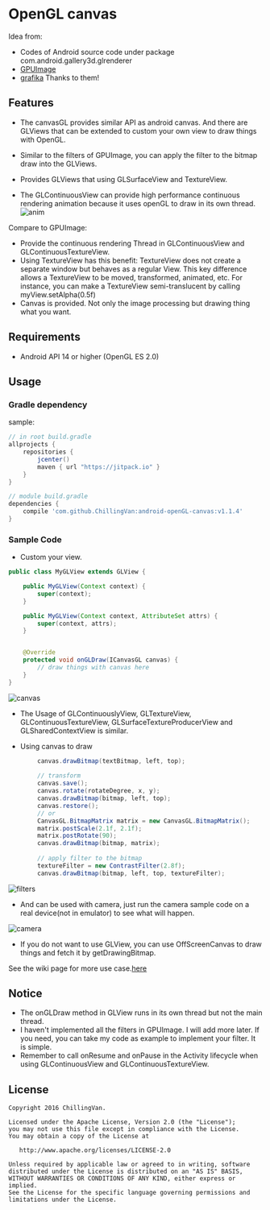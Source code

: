 # OpenGL canvas


Idea from: 
* Codes of Android source code under package com.android.gallery3d.glrenderer
* [GPUImage](https://github.com/CyberAgent/android-gpuimage)
* [grafika](https://github.com/google/grafika)
Thanks to them!

## Features
* The canvasGL provides similar API as android canvas. And there are GLViews that can be extended to custom your own view to draw things with OpenGL.
* Similar to the filters of GPUImage, you can apply the filter to the bitmap draw into the GLViews. 
* Provides GLViews that using GLSurfaceView and TextureView. 

* The GLContinuousView can provide high performance continuous rendering animation because it uses openGL to draw in its own thread.
![anim](https://github.com/ChillingVan/android-openGL-canvas/raw/master/screenshots/anim-activity-example.png)

Compare to GPUImage:
* Provide the continuous rendering Thread in GLContinuousView and GLContinuousTextureView.
* Using TextureView has this benefit:
    TextureView does not create a separate window but behaves as a regular View. This key difference allows a TextureView to be moved, transformed, animated, etc. For instance, you can make a TextureView semi-translucent by calling myView.setAlpha(0.5f)
* Canvas is provided. Not only the image processing but drawing thing what you want.

## Requirements
* Android API 14 or higher (OpenGL ES 2.0)

## Usage

### Gradle dependency

sample:
```groovy
// in root build.gradle
allprojects {
    repositories {
        jcenter()
        maven { url "https://jitpack.io" }
    }
}

// module build.gradle
dependencies {
    compile 'com.github.ChillingVan:android-openGL-canvas:v1.1.4'
}
```

### Sample Code

* Custom your view.
```java
public class MyGLView extends GLView {

    public MyGLView(Context context) {
        super(context);
    }

    public MyGLView(Context context, AttributeSet attrs) {
        super(context, attrs);
    }


    @Override
    protected void onGLDraw(ICanvasGL canvas) {
        // draw things with canvas here
    }
}
```


![canvas](https://github.com/ChillingVan/android-openGL-canvas/raw/master/screenshots/canvas-example-v1.png)

* The Usage of GLContinuouslyView, GLTextureView, GLContinuousTextureView, GLSurfaceTextureProducerView and GLSharedContextView is similar.


* Using canvas to draw
```java
        canvas.drawBitmap(textBitmap, left, top);
        
        // transform
        canvas.save();
        canvas.rotate(rotateDegree, x, y);
        canvas.drawBitmap(bitmap, left, top);
        canvas.restore();
        // or
        CanvasGL.BitmapMatrix matrix = new CanvasGL.BitmapMatrix();
        matrix.postScale(2.1f, 2.1f);
        matrix.postRotate(90);
        canvas.drawBitmap(bitmap, matrix);
        
        // apply filter to the bitmap
        textureFilter = new ContrastFilter(2.8f);
        canvas.drawBitmap(bitmap, left, top, textureFilter);
```

![filters](https://github.com/ChillingVan/android-openGL-canvas/raw/master/screenshots/filter_example-v1.png)


* And can be used with camera, just run the camera sample code on a real device(not in emulator) to see what will happen.

![camera](https://github.com/ChillingVan/android-openGL-canvas/raw/master/screenshots/camera-example-v1.jpg)


* If you do not want to use GLView, you can use OffScreenCanvas to draw things and fetch it by getDrawingBitmap.

See the wiki page for more use case.[here](https://github.com/ChillingVan/android-openGL-canvas/wiki)

## Notice
* The onGLDraw method in GLView runs in its own thread but not the main thread. 
* I haven't implemented all the filters in GPUImage. I will add more later. If you need, you can take my code as example to implement your filter. It is simple.
* Remember to call onResume and onPause in the Activity lifecycle when using GLContinuousView and GLContinuousTextureView.

## License
    Copyright 2016 ChillingVan.

    Licensed under the Apache License, Version 2.0 (the "License");
    you may not use this file except in compliance with the License.
    You may obtain a copy of the License at

       http://www.apache.org/licenses/LICENSE-2.0

    Unless required by applicable law or agreed to in writing, software
    distributed under the License is distributed on an "AS IS" BASIS,
    WITHOUT WARRANTIES OR CONDITIONS OF ANY KIND, either express or implied.
    See the License for the specific language governing permissions and
    limitations under the License.
